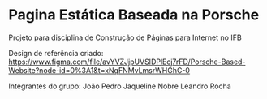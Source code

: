 # Pagina Estática Baseada na Porsche

Projeto para disciplina de Construção de Páginas para Internet no IFB

Design de referência criado:
https://www.figma.com/file/avYVZJjpUVSIDPlEcj7rFD/Porsche-Based-Website?node-id=0%3A1&t=xNqFNMvLmsrWHGhC-0

Integrantes do grupo:
João Pedro
Jaqueline Nobre
Leandro Rocha
